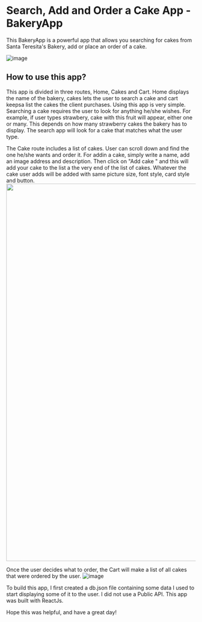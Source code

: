 # Search, Add and Order a Cake App - BakeryApp

This BakeryApp is a powerful app that allows you searching for cakes from Santa Teresita's Bakery, add or place an order of a cake.

![image](https://user-images.githubusercontent.com/112182396/229373704-01bd8aef-f9d2-4686-b5c8-990874292af7.png)

## How to use this app? 

This app is divided in three routes, Home, Cakes and Cart.
Home displays the name of the bakery, cakes lets the user to search a cake and cart keepsa list the cakes the client purchases. Using this app is very simple. Searching a cake requires the user to look for anything he/she wishes. For example, if user types strawbery, cake with this fruit will appear, either one or many. This depends on how many strawberry cakes the bakery has to display. The search app will look for a cake that matches what the user type.

The Cake route includes a list of cakes. User can scroll down and find the one he/she wants and order it. For addin a cake, simply write a name, add an image address and description. Then click on "Add cake " and this will add your cake to the list a the very end of the list of cakes. Whatever the cake user adds will be added with same picture size, font style, card style and button.
<img align="center" width="1000" height="1000" src="https://user-images.githubusercontent.com/112182396/229373950-c2c52f12-7905-4700-a010-e2d883f94d98.png"/>

Once the user decides what to order, the Cart will make a list of all cakes that were ordered by the user. 
![image](https://user-images.githubusercontent.com/112182396/229373986-7b252977-68b6-478f-ba7f-8bee724d44ba.png)


To build this app, I first created a db.json file containing some data I used to start displaying some of it to the user. I did not use a Public API. This app was built with ReactJs. 

Hope this was helpful, and have a great day! 

